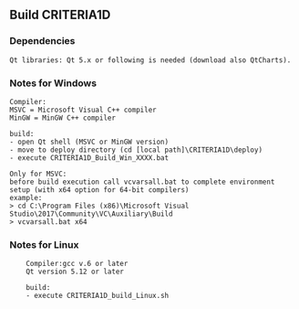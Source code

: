     
##	Build CRITERIA1D
 
 
###	Dependencies

	Qt libraries: Qt 5.x or following is needed (download also QtCharts).
 
 
###	Notes for Windows
 
	Compiler:
	MSVC = Microsoft Visual C++ compiler
	MinGW = MinGW C++ compiler
 
	build:
	- open Qt shell (MSVC or MinGW version)
	- move to deploy directory (cd [local path]\CRITERIA1D\deploy)
	- execute CRITERIA1D_Build_Win_XXXX.bat 
	
	Only for MSVC:
	before build execution call vcvarsall.bat to complete environment setup (with x64 option for 64-bit compilers)
	example: 
	> cd C:\Program Files (x86)\Microsoft Visual Studio\2017\Community\VC\Auxiliary\Build
	> vcvarsall.bat x64
 

### Notes for Linux

        Compiler:gcc v.6 or later
        Qt version 5.12 or later
        
        build:
        - execute CRITERIA1D_build_Linux.sh
